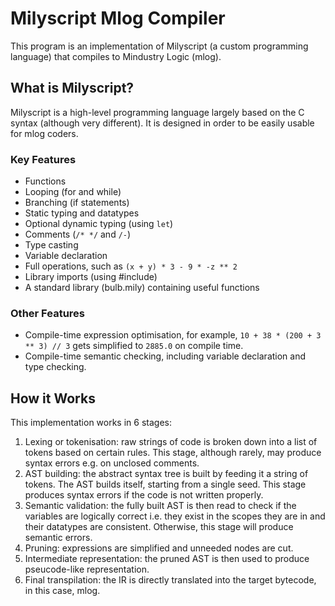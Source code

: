 # Milyscript Mlog Compiler

This program is an implementation of Milyscript (a custom programming language) that compiles to Mindustry Logic (mlog).

## What is Milyscript?

Milyscript is a high-level programming language largely based on the C syntax (although very different).
It is designed in order to be easily usable for mlog coders.

### Key Features
- Functions
- Looping (for and while)
- Branching (if statements)
- Static typing and datatypes
- Optional dynamic typing (using `let`)
- Comments (`/* */` and `/-`)
- Type casting
- Variable declaration
- Full operations, such as `(x + y) * 3 - 9 * -z ** 2`
- Library imports (using #include)
- A standard library (bulb.mily) containing useful functions

### Other Features
- Compile-time expression optimisation, for example, `10 + 38 * (200 + 3 ** 3) // 3` gets simplified to `2885.0` on compile time.
- Compile-time semantic checking, including variable declaration and type checking.

## How it Works

This implementation works in 6 stages:
1. Lexing or tokenisation: raw strings of code is broken down into a list of tokens based on certain rules.
This stage, although rarely, may produce syntax errors e.g. on unclosed comments.
2. AST building: the abstract syntax tree is built by feeding it a string of tokens. The AST builds itself, starting from a single seed.
This stage produces syntax errors if the code is not written properly.
3. Semantic validation: the fully built AST is then read to check if the variables are logically correct i.e. they exist in the scopes they are in 
and their datatypes are consistent. Otherwise, this stage will produce semantic errors.
4. Pruning: expressions are simplified and unneeded nodes are cut.
5. Intermediate representation: the pruned AST is then used to produce pseucode-like representation.
6. Final transpilation: the IR is directly translated into the target bytecode, in this case, mlog.